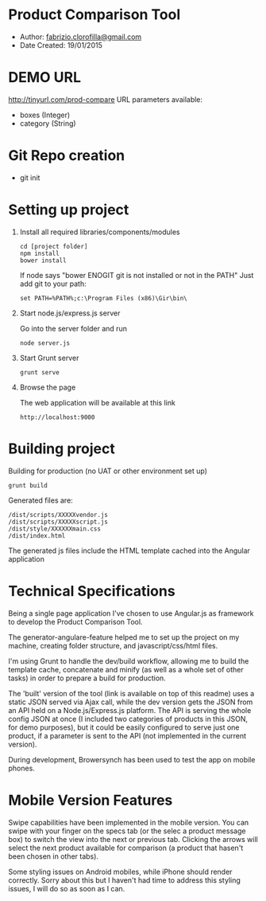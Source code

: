 # Product Comparison Tool

- Author: <fabrizio.clorofilla@gmail.com>
- Date Created: 19/01/2015

# DEMO URL
http://tinyurl.com/prod-compare
URL parameters available:
- boxes (Integer)
- category (String)

# Git Repo creation
- git init

# Setting up project
1.	Install all required libraries/components/modules

		cd [project folder]
		npm install
		bower install

	If node says "bower ENOGIT git is not installed or not in the PATH"
	Just add git to your path:

		set PATH=%PATH%;c:\Program Files (x86)\Gir\bin\

2.	Start node.js/express.js server

	Go into the server folder and run

		node server.js

3.	Start Grunt server

		grunt serve

4.	Browse the page

	The web application will be available at this link

		http://localhost:9000

# Building project

Building for production (no UAT or other environment set up)

	grunt build

Generated files are:

	/dist/scripts/XXXXXvendor.js
	/dist/scripts/XXXXXscript.js
	/dist/style/XXXXXXmain.css
	/dist/index.html

The generated js files include the HTML template cached into the Angular application

# Technical Specifications

Being a single page application I've chosen to use Angular.js as framework to develop the Product Comparison Tool.

The generator-angulare-feature helped me to set up the project on my machine, creating folder structure, and javascript/css/html files.

I'm using Grunt to handle the dev/build workflow, allowing me to build the template cache, concatenate and minify (as well as a whole set of other tasks) in order to prepare a build for production.

The 'built' version of the tool (link is available on top of this readme) uses a static JSON served via Ajax call, while the dev version gets the JSON from an API held on a Node.js/Express.js platform.
The API is serving the whole config JSON at once (I included two categories of products in this JSON, for demo purposes), but it could be easily configured to serve just one product, if a parameter is sent to the API (not implemented in the current version).

During development, Browersynch has been used to test the app on mobile phones.

# Mobile Version Features

Swipe capabilities have been implemented in the mobile version. You can swipe with your finger on the specs tab (or the selec a product message box) to switch the view into the next or previous tab.
Clicking the arrows will select the next product available for comparison (a product that hasen't been chosen in other tabs).

Some styling issues on Android mobiles, while iPhone should render correctly. Sorry about this but I haven't had time to address this styling issues, I will do so as soon as I can.


























